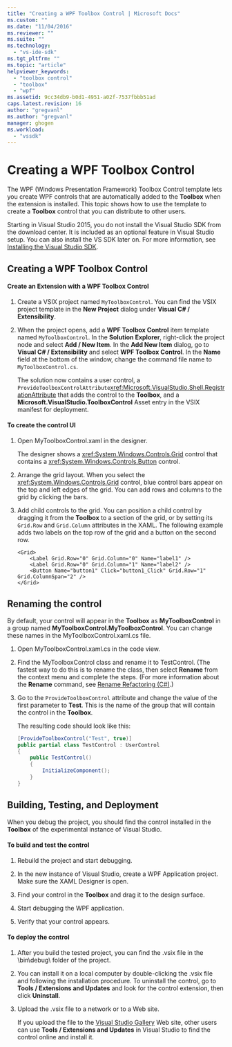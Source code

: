 ```yaml
---
title: "Creating a WPF Toolbox Control | Microsoft Docs"
ms.custom: ""
ms.date: "11/04/2016"
ms.reviewer: ""
ms.suite: ""
ms.technology: 
  - "vs-ide-sdk"
ms.tgt_pltfrm: ""
ms.topic: "article"
helpviewer_keywords: 
  - "toolbox control"
  - "toolbox"
  - "wpf"
ms.assetid: 9cc34db9-b0d1-4951-a02f-7537fbbb51ad
caps.latest.revision: 16
author: "gregvanl"
ms.author: "gregvanl"
manager: ghogen
ms.workload: 
  - "vssdk"
---
```

# Creating a WPF Toolbox Control
The WPF (Windows Presentation Framework) Toolbox Control template lets you create WPF controls that are automatically added to the **Toolbox** when the extension is installed. This topic shows how to use the template to create a **Toolbox** control that you can distribute to other users.  
  
 Starting in Visual Studio 2015, you do not install the Visual Studio SDK from the download center. It is included as an optional feature in Visual Studio setup. You can also install the VS SDK later on. For more information, see [Installing the Visual Studio SDK](../extensibility/installing-the-visual-studio-sdk.md).  
  
## Creating a WPF Toolbox Control  
  
#### Create an Extension with a WPF Toolbox Control  
  
1.  Create a VSIX project named `MyToolboxControl`. You can find the VSIX project template in the **New Project** dialog under **Visual C# / Extensibility**.  
  
2.  When the project opens, add a **WPF Toolbox Control** item template named `MyToolboxControl`. In the **Solution Explorer**, right-click the project node and select **Add / New Item**. In the **Add New Item** dialog, go to **Visual C# / Extensibility** and select **WPF Toolbox Control**. In the **Name** field at the bottom of the window, change the command file name to `MyToolboxControl.cs`.  
  
     The solution now contains a user control, a `ProvideToolboxControlAttribute`<xref:Microsoft.VisualStudio.Shell.RegistrationAttribute> that adds the control to the **Toolbox**, and a **Microsoft.VisualStudio.ToolboxControl** Asset entry in the VSIX manifest for  deployment.  
  
#### To create the control UI  
  
1.  Open MyToolboxControl.xaml in the designer.  
  
     The designer shows a <xref:System.Windows.Controls.Grid> control that contains a <xref:System.Windows.Controls.Button> control.  
  
2.  Arrange the grid layout. When you select the <xref:System.Windows.Controls.Grid> control, blue control bars appear on the top and left edges of the grid. You can add rows and columns to the grid by clicking the bars.  
  
3.  Add child controls to the grid. You can position a child control by dragging it from the **Toolbox** to a section of the grid, or by setting its `Grid.Row` and `Grid.Column` attributes in the XAML. The following example adds two labels on the top row of the grid and a button on the second row.  
  
    ```xaml  
    <Grid>  
        <Label Grid.Row="0" Grid.Column="0" Name="label1" />  
        <Label Grid.Row="0" Grid.Column="1" Name="label2" />  
        <Button Name="button1" Click="button1_Click" Grid.Row="1" Grid.ColumnSpan="2" />  
    </Grid>  
    ```  
  
## Renaming the control  
 By default, your control will appear in the **Toolbox** as **MyToolboxControl** in a group named **MyToolboxControl.MyToolboxControl**. You can change these names in the MyToolboxControl.xaml.cs file.  
  
1.  Open MyToolboxControl.xaml.cs in the code view.  
  
2.  Find the MyToolboxControl class and rename it to TestControl. (The fastest way to do this is to rename the class, then select **Rename** from the context menu and complete the steps. (For more information about the **Rename** command, see [Rename Refactoring (C#)](../csharp-ide/rename-refactoring-csharp.md).)  
  
3.  Go to the `ProvideToolboxControl` attribute and change the value of the first parameter to **Test**. This is the name of the group that will contain the control in the **Toolbox**.  
  
     The resulting code should look like this:  
  
    ```csharp  
    [ProvideToolboxControl("Test", true)]  
    public partial class TestControl : UserControl  
    {  
        public TestControl()  
        {  
            InitializeComponent();  
        }  
    }  
    ```  
  
## Building, Testing, and Deployment  
 When you debug the project, you should find the control installed in the **Toolbox** of the experimental instance of Visual Studio.  
  
#### To build and test the control  
  
1.  Rebuild the project and start debugging.  
  
2.  In the new instance of Visual Studio, create a WPF Application project. Make sure the XAML Designer is open.  
  
3.  Find your control in the **Toolbox** and drag it to the design surface.  
  
4.  Start debugging the WPF application.  
  
5.  Verify that your control appears.  
  
#### To deploy the control  
  
1.  After you build the tested project, you can find the .vsix file in the \bin\debug\ folder of the project.  
  
2.  You can install it on a local computer by double-clicking the .vsix file and following the installation procedure. To uninstall the control, go to **Tools / Extensions and Updates** and look for the control extension, then click **Uninstall**.  
  
3.  Upload the .vsix file to a network or to a Web site.  
  
     If you upload the file to the [Visual Studio Gallery](http://go.microsoft.com/fwlink/?LinkID=123847) Web site, other users can use **Tools / Extensions and Updates** in Visual Studio to find the control online and install it.